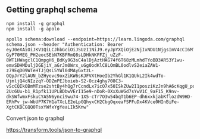 

## Getting graphql schema

    npm install -g graphql
    npm install -g apolo

    apollo schema:download --endpoint=https://learn.lingoda.com/graphql schema.json --header "Authentication: Bearer eyJ0eXAiOiJKV1QiLCJhbGciOiJSUzI1NiJ9.eyJpYXQiOjE2NjIxNDU1NjgsImV4cCI6MTY2MjE0NzM2OCwic3ViIjoiOTkzOTIxIiwicm9sZXMiOlsiUk9MRV9TVFVERU5UIiwiUk9MRV9VU0VSIl0sInVzZXJuYW1lIjoia2V5cmlkYW5AZ21haWwuY29tIn0.JFDsKWiVQ2J_9GKKthvM3-GyP70MEG_PH2eocSEbN7KBFRmQ8sLDHkNKFFZj_uZzF-8WT1HWagclC1QmpgH6_BdKy9G3sC4alDjAztHAG74f6T68zMLmhdTYoBD3AR53Y1wu-emvSDHMDuljDGEjiY_aGrJm0Wrx_uGg0odKlC8LOmBL0odlvS2eiaZAW1-z79EqD09WTeHTJjQsL5YWl0dMAyGxtzL-OQpJrY2lAUN_bZHyevc9oxZiKW6sKJFVXtHoeIb2YhGl1K1QUkL2Ik4wdTo-UjmljQ4cNIzzqY-ODZmPEJboieb-S2-Ocz4ghy708C3-vScCQIkOBmMTzse2shtBy4hQg7rCcndLx7icO7x50ISkZUw2I1posziKzJn9hA6cKqgU_pqkXS00LzfiOLzmF9wqS1PQIrqnw56P9esGu6_7pIgRrfsC7qf17mBc-2Uc6Uu-b1_R1pfk11UPLBDbwVErI15e9-nDoR-0XxXuWGd7sYwV1C_9aF15_K9nv-dkSWfwmxFskuCYA5N6ynci9wu74-1X5-cTr7O3w54bqT1b6EP-dh6xxkjabKflozdW9HD-ERhPv_jw-WbUP7K7H1aTXcLE2oLpGQhyxCH2CbgOqxeaFSPFuDx4KVce0HInBiFe-XgtCKBCGQQ0TsxYWfxYgYeaLIk5Knw"

Convert json to graphql

https://transform.tools/json-to-graphql